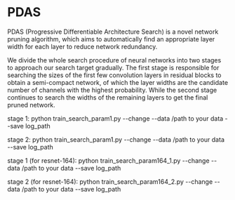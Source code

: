 # PDAS
PDAS (Progressive Differentiable Architecture Search) is a novel network pruning algorithm, which aims to automatically find an appropriate layer width for each layer to reduce network redundancy.

We divide the whole search procedure of neural networks into two stages to approach our search target gradually. The first stage is responsible for searching the sizes of the first few convolution layers in residual blocks to obtain a semi-compact network, of which the layer widths are the candidate number of channels with the highest probability. While the second stage continues to search the widths of the remaining layers to get the final pruned network.

stage 1: python train_search_param1.py --change --data /path to your data --save log_path

stage 2: python train_search_param1.py --change --data /path to your data --save log_path

stage 1 (for resnet-164): python train_search_param164_1.py --change --data /path to your data --save log_path

stage 2 (for resnet-164): python train_search_param164_2.py --change --data /path to your data --save log_path
